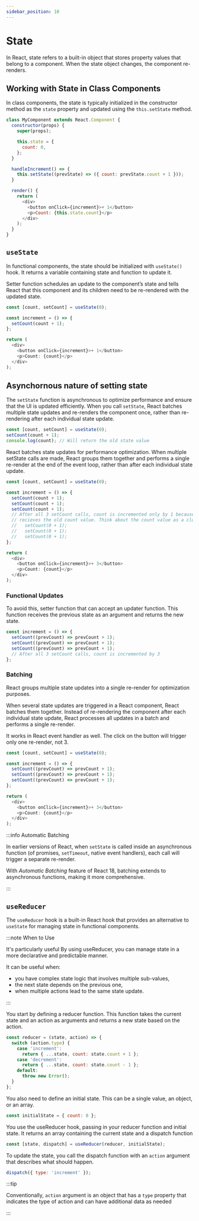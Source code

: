 ```yaml
---
sidebar_position: 10
---
```


# State

In React, state refers to a built-in object that stores property values that
belong to a component. When the state object changes, the component re-renders.

## Working with State in Class Components

In class components, the state is typically initialized in the constructor
method as the `state` property and updated using the `this.setState` method.

```javascript
class MyComponent extends React.Component {
  constructor(props) {
    super(props);

    this.state = {
      count: 0,
    };
  }

  handleIncrement() => {
    this.setState((prevState) => ({ count: prevState.count + 1 }));
  }

  render() {
    return (
      <div>
        <button onClick={increment}>+ 1</button>
        <p>Count: {this.state.count}</p>
      </div>
    );
  }
}
```

## `useState`

In functional components, the state should be initialized with `useState()`
hook. It returns a variable containing state and function to update it.

Setter function schedules an update to the component’s state and tells React
that this component and its children need to be re-rendered with the updated
state.

```javascript
const [count, setCount] = useState(0);

const increment = () => {
  setCount(count + 1);
};

return (
  <div>
    <button onClick={increment}>+ 1</button>
    <p>Count: {count}</p>
  </div>
);
```

## Asynchornous nature of setting state

The `setState` function is asynchronous to optimize performance and ensure that
the UI is updated efficiently. When you call `setState`, React batches multiple
state updates and re-renders the component once, rather than re-rendering after
each individual state update.

```javascript
const [count, setCount] = useState(0);
setCount(count + 1);
console.log(count); // Will return the old state value
```

React batches state updates for performance optimization. When multiple setState
calls are made, React groups them together and performs a single re-render at
the end of the event loop, rather than after each individual state update.

```javascript
const [count, setCount] = useState(0);

const increment = () => {
  setCount(count + 1);
  setCount(count + 1);
  setCount(count + 1);
  // After all 3 setCount calls, count is incremented only by 1 because each time setCount
  // recieves the old count value. Think about the count value as a closure:
  //   setCount(0 + 1);
  //   setCount(0 + 1);
  //   setCount(0 + 1);
};

return (
  <div>
    <button onClick={increment}>+ 3</button>
    <p>Count: {count}</p>
  </div>
);
```

### Functional Updates

To avoid this, setter function that can accept an updater function. This
function receives the previous state as an argument and returns the new state.

```javascript
const increment = () => {
  setCount((prevCount) => prevCount + 1);
  setCount((prevCount) => prevCount + 1);
  setCount((prevCount) => prevCount + 1);
  // After all 3 setCount calls, count is incremented by 3
};
```

### Batching

React groups multiple state updates into a single re-render for optimization
purposes.

When several state updates are triggered in a React component, React batches
them together. Instead of re-rendering the component after each individual state
update, React processes all updates in a batch and performs a single re-render.

It works in React event handler as well. The click on the button will trigger
only one re-render, not 3.

```javascript
const [count, setCount] = useState(0);

const increment = () => {
  setCount((prevCount) => prevCount + 1);
  setCount((prevCount) => prevCount + 1);
  setCount((prevCount) => prevCount + 1);
};

return (
  <div>
    <button onClick={increment}>+ 3</button>
    <p>Count: {count}</p>
  </div>
);
```

:::info Automatic Batching

In earlier versions of React, when `setState` is called inside an asynchronous
function (of promises, `setTimeout`, native event handlers), each call will
trigger a separate re-render.

With _Automatic Batching_ feature of React 18, batching extends to asynchronous
functions, making it more comprehensive.

:::

## `useReducer`

The `useReducer` hook is a built-in React hook that provides an alternative to
`useState` for managing state in functional components.

:::note When to Use

It's particularly useful By using useReducer, you can manage state in a more
declarative and predictable manner.

It can be useful when:

- you have complex state logic that involves multiple sub-values,
- the next state depends on the previous one,
- when multiple actions lead to the same state update.

:::

You start by defining a reducer function. This function takes the current state
and an action as arguments and returns a new state based on the action.

```javascript
const reducer = (state, action) => {
  switch (action.type) {
    case 'increment':
      return { ...state, count: state.count + 1 };
    case 'decrement':
      return { ...state, count: state.count - 1 };
    default:
      throw new Error();
  }
};
```

You also need to define an initial state. This can be a single value, an object,
or an array.

```javascript
const initialState = { count: 0 };
```

You use the useReducer hook, passing in your reducer function and initial state.
It returns an array containing the current state and a dispatch function

```javascript
const [state, dispatch] = useReducer(reducer, initialState);
```

To update the state, you call the dispatch function with an `action` argument
that describes what should happen.

```javascript
dispatch({ type: 'increment' });
```

:::tip

Conventionally, `action` argument is an object that has a `type` property that
indicates the type of action and can have additional data as needed

:::
